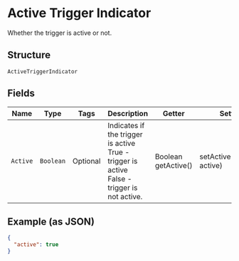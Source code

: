 
# Active Trigger Indicator

Whether the trigger is active or not.

## Structure

`ActiveTriggerIndicator`

## Fields

| Name | Type | Tags | Description | Getter | Setter |
|  --- | --- | --- | --- | --- | --- |
| `Active` | `Boolean` | Optional | Indicates if the trigger is active<br />True - trigger is active<br />False - trigger is not active. | Boolean getActive() | setActive(Boolean active) |

## Example (as JSON)

```json
{
  "active": true
}
```

